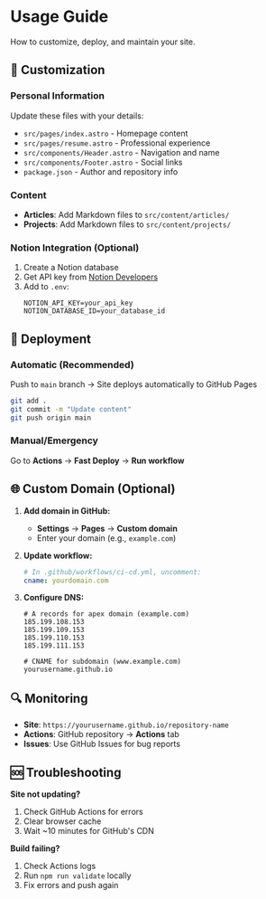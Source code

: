 # Usage Guide

How to customize, deploy, and maintain your site.

## 🎨 Customization

### Personal Information

Update these files with your details:

- `src/pages/index.astro` - Homepage content
- `src/pages/resume.astro` - Professional experience
- `src/components/Header.astro` - Navigation and name
- `src/components/Footer.astro` - Social links
- `package.json` - Author and repository info

### Content

- **Articles**: Add Markdown files to `src/content/articles/`
- **Projects**: Add Markdown files to `src/content/projects/`

### Notion Integration (Optional)

1. Create a Notion database
2. Get API key from [Notion Developers](https://developers.notion.com/)
3. Add to `.env`:
   ```
   NOTION_API_KEY=your_api_key
   NOTION_DATABASE_ID=your_database_id
   ```

## 🚀 Deployment

### Automatic (Recommended)

Push to `main` branch → Site deploys automatically to GitHub Pages

```bash
git add .
git commit -m "Update content"
git push origin main
```

### Manual/Emergency

Go to **Actions** → **Fast Deploy** → **Run workflow**

## 🌐 Custom Domain (Optional)

1. **Add domain in GitHub:**
   - **Settings** → **Pages** → **Custom domain**
   - Enter your domain (e.g., `example.com`)

2. **Update workflow:**

   ```yaml
   # In .github/workflows/ci-cd.yml, uncomment:
   cname: yourdomain.com
   ```

3. **Configure DNS:**

   ```
   # A records for apex domain (example.com)
   185.199.108.153
   185.199.109.153
   185.199.110.153
   185.199.111.153

   # CNAME for subdomain (www.example.com)
   yourusername.github.io
   ```

## 🔍 Monitoring

- **Site**: `https://yourusername.github.io/repository-name`
- **Actions**: GitHub repository → **Actions** tab
- **Issues**: Use GitHub Issues for bug reports

## 🆘 Troubleshooting

**Site not updating?**

1. Check GitHub Actions for errors
2. Clear browser cache
3. Wait ~10 minutes for GitHub's CDN

**Build failing?**

1. Check Actions logs
2. Run `npm run validate` locally
3. Fix errors and push again
